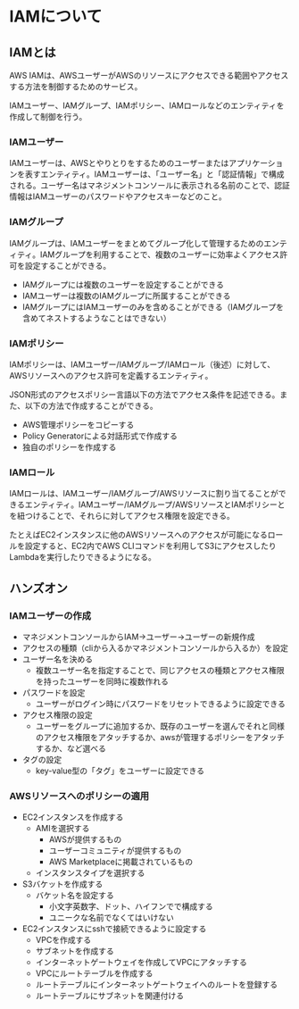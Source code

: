 # IAMについて

## IAMとは

AWS IAMは、AWSユーザーがAWSのリソースにアクセスできる範囲やアクセスする方法を制御するためのサービス。

IAMユーザー、IAMグループ、IAMポリシー、IAMロールなどのエンティティを作成して制御を行う。

### IAMユーザー

IAMユーザーは、AWSとやりとりをするためのユーザーまたはアプリケーションを表すエンティティ。IAMユーザーは、「ユーザー名」と「認証情報」で構成される。ユーザー名はマネジメントコンソールに表示される名前のことで、認証情報はIAMユーザーのパスワードやアクセスキーなどのこと。

### IAMグループ

IAMグループは、IAMユーザーをまとめてグループ化して管理するためのエンティティ。IAMグループを利用することで、複数のユーザーに効率よくアクセス許可を設定することができる。

- IAMグループには複数のユーザーを設定することができる
- IAMユーザーは複数のIAMグループに所属することができる
- IAMグループにはIAMユーザーのみを含めることができる（IAMグループを含めてネストするようなことはできない）

### IAMポリシー

IAMポリシーは、IAMユーザー/IAMグループ/IAMロール（後述）に対して、AWSリソースへのアクセス許可を定義するエンティティ。

JSON形式のアクセスポリシー言語以下の方法でアクセス条件を記述できる。また、以下の方法で作成することができる。

- AWS管理ポリシーをコピーする
- Policy Generatorによる対話形式で作成する
- 独自のポリシーを作成する

### IAMロール

IAMロールは、IAMユーザー/IAMグループ/AWSリソースに割り当てることができるエンティティ。IAMユーザー/IAMグループ/AWSリソースとIAMポリシーとを紐つけることで、それらに対してアクセス権限を設定できる。

たとえばEC2インスタンスに他のAWSリソースへのアクセスが可能になるロールを設定すると、EC2内でAWS CLIコマンドを利用してS3にアクセスしたりLambdaを実行したりできるようになる。

## ハンズオン

### IAMユーザーの作成

- マネジメントコンソールからIAM→ユーザー→ユーザーの新規作成
- アクセスの種類（cliから入るかマネジメントコンソールから入るか）を設定
- ユーザー名を決める
  - 複数ユーザー名を指定することで、同じアクセスの種類とアクセス権限を持ったユーザーを同時に複数作れる
- パスワードを設定
  - ユーザーがログイン時にパスワードをリセットできるように設定できる
- アクセス権限の設定
  - ユーザーをグループに追加するか、既存のユーザーを選んでそれと同様のアクセス権限をアタッチするか、awsが管理するポリシーをアタッチするか、など選べる
- タグの設定
  - key-value型の「タグ」をユーザーに設定できる

### AWSリソースへのポリシーの適用

- EC2インスタンスを作成する
  - AMIを選択する
    - AWSが提供するもの
    - ユーザーコミュニティが提供するもの
    - AWS Marketplaceに掲載されているもの
  - インスタンスタイプを選択する
- S3バケットを作成する
  - バケット名を設定する
    - 小文字英数字、ドット、ハイフンでで構成する
    - ユニークな名前でなくてはいけない
- EC2インスタンスにsshで接続できるように設定する
  - VPCを作成する
  - サブネットを作成する
  - インターネットゲートウェイを作成してVPCにアタッチする
  - VPCにルートテーブルを作成する
  - ルートテーブルにインターネットゲートウェイへのルートを登録する
  - ルートテーブルにサブネットを関連付ける
